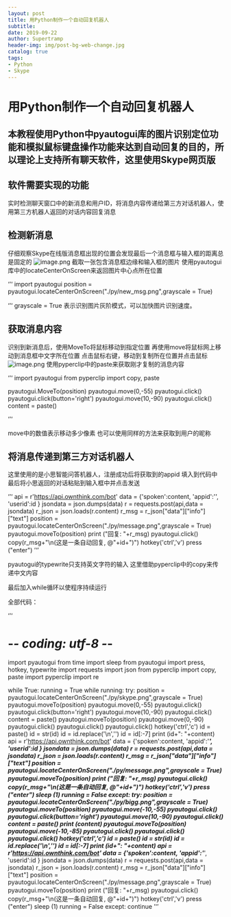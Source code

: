 ```yaml
---
layout: post
title: 用Python制作一个自动回复机器人
subtitle: 
date: 2019-09-22
author: Supertramp
header-img: img/post-bg-web-change.jpg
catalog: true
tags:
- Python
- Skype
---
```


# 用Python制作一个自动回复机器人
## 本教程使用Python中pyautogui库的图片识别定位功能和模拟鼠标键盘操作功能来达到自动回复的目的，所以理论上支持所有聊天软件，这里使用Skype网页版

## 软件需要实现的功能
实时检测聊天窗口中的新消息和用户ID，将消息内容传递给第三方对话机器人，使用第三方机器人返回的对话内容回复消息

## 检测新消息
仔细观察Skype在线版消息框出现的位置会发现最后一个消息框与输入框的距离总是固定的
![image.png](https://i.loli.net/2019/09/22/OAjSfe2PkX4mhis.png)
截取一张包含消息框边缘和输入框的图片
使用pyautogui库中的locateCenterOnScreen来返回图片中心点所在位置


‘’‘
import pyautogui
position = pyautogui.locateCenterOnScreen("./py/new_msg.png",grayscale = True)

‘’‘
grayscale = True 表示识别图片灰阶模式，可以加快图片识别速度。

## 获取消息内容
识别到新消息后，使用MoveTo将鼠标移动到指定位置
再使用move将鼠标网上移动到消息框中文字所在位置
点击鼠标右键，移动到复制所在位置并点击鼠标
![image.png](https://i.loli.net/2019/09/22/cY7OhPKVuvpQrND.png)
使用pyperclip中的paste来获取刚才复制的消息内容



‘’‘
import pyautogui
from pyperclip import copy, paste

pyautogui.MoveTo(position)
pyautogui.move(0,-55)
pyautogui.click()
pyautogui.click(button='right')
pyautogui.move(10,-90)
pyautogui.click()
content = paste()

‘’‘

move中的数值表示移动多少像素
也可以使用同样的方法来获取到用户的昵称

## 将消息传递到第三方对话机器人
这里使用的是小思智能问答机器人，注册成功后将获取到的appid 填入到代码中
最后将小思返回的对话粘贴到输入框中并点击发送

‘’‘
api = r'https://api.ownthink.com/bot'
data = {'spoken':content,
'appid':'',
'userid':id
}
jsondata = json.dumps(data)
r = requests.post(api,data = jsondata)
r_json = json.loads(r.content)
r_msg = r_json["data"]["info"]["text"]
position = pyautogui.locateCenterOnScreen("./py/message.png",grayscale = True)
pyautogui.moveTo(position)
print ("回复: "+r_msg)
pyautogui.click()
copy(r_msg+"\n(这是一条自动回复, @"+id+")")
hotkey('ctrl','v')
press ("enter")
’‘’

pyautogui的typewrite只支持英文字符的输入
这里借助pyperclip中的copy来传递中文内容

最后加入while循环以使程序持续运行

全部代码：

‘’‘
# -*- coding: utf-8 -*-
import pyautogui
from time import sleep
from pyautogui import press, hotkey, typewrite
import requests
import json
from pyperclip import copy, paste
import pyperclip
import re


while True:
    running = True
    while running:
        try:
            position = pyautogui.locateCenterOnScreen("./py/skype.png",grayscale = True)
            pyautogui.moveTo(position)
            pyautogui.move(0,-55)
            pyautogui.click()
            pyautogui.click(button='right')
            pyautogui.move(10,-90)
            pyautogui.click()
            content = paste()
            pyautogui.moveTo(position)
            pyautogui.move(0,-90)
            pyautogui.click()
            pyautogui.click()
            pyautogui.click()
            hotkey('ctrl','c')
            id = paste()
            id = str(id)
            id = id.replace('\n','')
            id = id[:-7]
            print (id+": "+content)
            api = r'https://api.ownthink.com/bot'
            data = {'spoken':content,
            'appid':'***',
            'userid':id
            }
            jsondata = json.dumps(data)
            r = requests.post(api,data = jsondata)
            r_json = json.loads(r.content)
            r_msg = r_json["data"]["info"]["text"]
            position = pyautogui.locateCenterOnScreen("./py/message.png",grayscale = True)
            pyautogui.moveTo(position)
            print ("回复: "+r_msg)
            pyautogui.click()
            copy(r_msg+"\n(这是一条自动回复, @"+id+")")
            hotkey('ctrl','v')
            press ("enter")
            sleep (1)
            running = False
        except:
            try:
                position = pyautogui.locateCenterOnScreen("./py/bigg.png",grayscale = True)
                pyautogui.moveTo(position)
                pyautogui.move(-10,-55)
                pyautogui.click()
                pyautogui.click(button='right')
                pyautogui.move(10,-90)
                pyautogui.click()
                content = paste()
                print (content)
                pyautogui.moveTo(position)
                pyautogui.move(-10,-85)
                pyautogui.click()
                pyautogui.click()
                pyautogui.click()
                hotkey('ctrl','c')
                id = paste()
                id = str(id)
                id = id.replace('\n','')
                id = id[:-7]
                print (id+": "+content)
                api = r'https://api.ownthink.com/bot'
                data = {'spoken':content,
                'appid':'***',
                'userid':id
                }
                jsondata = json.dumps(data)
                r = requests.post(api,data = jsondata)
                r_json = json.loads(r.content)
                r_msg = r_json["data"]["info"]["text"]
                position = pyautogui.locateCenterOnScreen("./py/message.png",grayscale = True)
                pyautogui.moveTo(position)
                print ("回复: "+r_msg)
                pyautogui.click()
                copy(r_msg+"\n(这是一条自动回复, @"+id+")")
                hotkey('ctrl','v')
                press ("enter")
                sleep (1)
                running = False
            except:
                continue
’‘’



	



